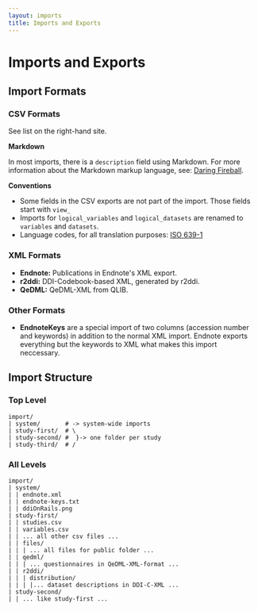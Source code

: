 ```yaml
---
layout: imports
title: Imports and Exports
---
```


Imports and Exports
===================

Import Formats
--------------

### CSV Formats

See list on the right-hand site.

**Markdown**

In most imports, there is a `description` field using Markdown. For more
information about the Markdown markup language, see:
[Daring Fireball](http://daringfireball.net/projects/markdown/).

**Conventions**

* Some fields in the CSV exports are not part of the import.
  Those fields start with `view_`
* Imports for `logical_variables` and `logical_datasets` are renamed to
  `variables` and `datasets`.
* Language codes, for all translation purposes: [ISO 639-1](http://en.wikipedia.org/wiki/List_of_ISO_639-1_codes)

### XML Formats

* **Endnote:** Publications in Endnote's XML export.
* **r2ddi:** DDI-Codebook-based XML, generated by r2ddi.
* **QeDML:** QeDML-XML from QLIB.

### Other Formats

* **EndnoteKeys** are a special import of two columns (accession number and
  keywords) in addition to the normal XML import. Endnote exports everything
  but the keywords to XML what makes this import neccessary.

Import Structure
----------------

### Top Level

    import/
    | system/       # -> system-wide imports
    | study-first/  # \
    | study-second/ #  }-> one folder per study
    | study-third/  # /

### All Levels

    import/
    | system/
    | | endnote.xml
    | | endnote-keys.txt
    | | ddiOnRails.png
    | study-first/
    | | studies.csv
    | | variables.csv
    | | ... all other csv files ...
    | | files/
    | | | ... all files for public folder ...
    | | qedml/
    | | | ... questionnaires in QeDML-XML-format ...
    | | r2ddi/
    | | | distribution/
    | | | |... dataset descriptions in DDI-C-XML ...
    | study-second/
    | | ... like study-first ...
